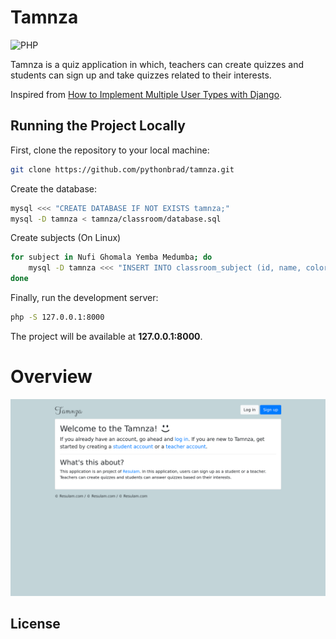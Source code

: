 # Tamnza

![PHP](https://img.shields.io/badge/php-%23777BB4.svg?style=for-the-badge&logo=php&logoColor=white)

Tamnza is a quiz application in which, teachers can create quizzes and students can sign up and take quizzes related to their interests.

Inspired from [How to Implement Multiple User Types with Django](https://simpleisbetterthancomplex.com/tutorial/2018/01/18/how-to-implement-multiple-user-types-with-django.html).

## Running the Project Locally

First, clone the repository to your local machine:

```bash
git clone https://github.com/pythonbrad/tamnza.git
```

Create the database:

```bash
mysql <<< "CREATE DATABASE IF NOT EXISTS tamnza;"
mysql -D tamnza < tamnza/classroom/database.sql
```

Create subjects (On Linux)

```bash
for subject in Nufi Ghomala Yemba Medumba; do
    mysql -D tamnza <<< "INSERT INTO classroom_subject (id, name, color) VALUES (null, \"$subject\", \"green\")";
done
```

Finally, run the development server:

```bash
php -S 127.0.0.1:8000
```

The project will be available at **127.0.0.1:8000**.

# Overview
![Overview](https://github.com/pythonbrad/tamnza/blob/dev/overview.png)

## License

